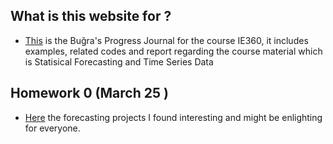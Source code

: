## What is this website for ? 

- [This](https://github.com/BU-IE-360/spring21-bugrataksuk) is the Buğra's Progress Journal for the course IE360, it includes examples, related codes and report regarding the course material which is Statisical Forecasting and Time Series Data

## Homework 0 (March 25 )
- [Here](https://github.com/BU-IE-360/spring21-bugrataksuk/blob/master/files/Homework0.jpynb) the forecasting projects I found interesting and might be enlighting for everyone. 

